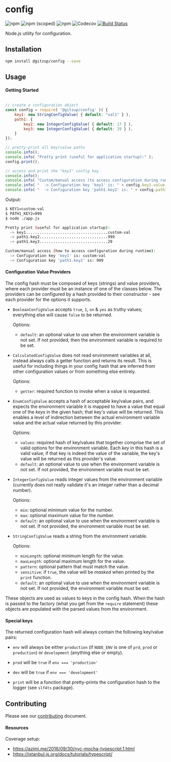 # config

![npm](https://img.shields.io/npm/dt/@gitzup/config.svg)
![npm (scoped)](https://img.shields.io/npm/v/@gitzup/config.svg)
![npm](https://img.shields.io/npm/l/@gitzup/config.svg)
![Codecov](https://img.shields.io/codecov/c/github/gitzup/config.svg)
[![Build Status](https://travis-ci.com/gitzup/config.svg?branch=master)](https://travis-ci.com/gitzup/config)

Node.js utility for configuration.

## Installation 

```sh
npm install @gitzup/config --save
```

## Usage

#### Getting Started

```javascript

// create a configuration object
const config = require( '@gitzup/config' )( {
    key1: new StringConfigValue( { default: "val1" } ),
    path1: {
        key2: new IntegerConfigValue( { default: 17 } ),
        key3: new IntegerConfigValue( { default: 29 } ),
    }
});

// pretty-print all key/value paths
console.info(); 
console.info( "Pretty print (useful for application startup):" ); 
config.print();

// access and print the "key1" config key
console.info(); 
console.info( "Custom/manual access (to access configuration during runtime):" ); 
console.info( "  -> Configuration key 'key1' is: " + config.key1.value );
console.info( "  -> Configuration key 'path1.key2' is: " + config.path1.key2.value );
```

Output:

```sh
$ KEY1=custom-val
$ PATH1_KEY2=999
$ node ./app.js

Pretty print (useful for application startup):
  -> key1....................................custom-val 
  -> path1.key2..............................999 
  -> path1.key3..............................29 

Custom/manual access (how to access configuration during runtime):
  -> Configuration key 'key1' is: custom-val 
  -> Configuration key 'path1.key2' is: 999 
```

#### Configuration Value Providers

The config hash must be composed of keys (strings) and value providers, where each provider must be an instance of one of the classes below. The providers can be configured by a hash provided to their constructor - see each provider for the options it supports. 

* `BooleanConfigValue` accepts `true`, `1`, `on` & `yes` as truthy values; everything else will cause `false` to be returned.

  Options:
  - `default`: an optional value to use when the environment variable is not set. If not provided, then the environment variable is required to be set. 

* `CalculatedConfigValue` does not read environment variables at all, instead always calls a getter function and returns its result. This is useful for including things in your config hash that are inferred from other configuration values or from something else entirely.

  Options:
  - `getter`: required function to invoke when a value is requested.

* `EnumConfigValue` accepts a hash of acceptable key/value pairs, and expects the environment variable it is mapped to have a value that equal one of the _keys_ in the given hash; that key's value will be returned. This enables a level of indirection between the actual environment variable value and the actual value returned by this provider.

  Options:
  - `values`: required hash of key/values that together comprise the set of valid options for the environment variable. Each *key* in this hash is a valid value; if that key is indeed the value of the variable, the key's value will be returned as this provider's value.
  - `default`: an optional value to use when the environment variable is not set. If not provided, the environment variable must be set.

* `IntegerConfigValue` reads integer values from the environment variable (currently does not really validate it's an integer rather than a decimal number).

  Options:
  - `min`: optional minimum value for the number.
  - `max`: optional maximum value for the number.
  - `default`: an optional value to use when the environment variable is not set. If not provided, the environment variable must be set.

* `StringConfigValue` reads a string from the environment variable.

  Options:
  - `minLength`: optional minimum length for the value.
  - `maxLength`: optional maximum length for the value.
  - `pattern`: optional pattern that must match the value.
  - `sensitive`: if `true`, the value will be _masked_ when printed by the `print` function.
  - `default`: an optional value to use when the environment variable is not set. If not provided, the environment variable must be set.

These objects are used as values to keys in the config hash. When the hash is passed to the factory (what you get from the `require` statement) these objects are populated with the parsed values from the environment.

#### Special keys

The returned configuration hash will always contain the following key/value pairs:

- `env` will always be either `production` (if `NODE_ENV` is one of `prd`, `prod` or `production`) or `development` (anything else or empty).

- `prod` will be `true` if `env === 'production'`
 
- `dev` will be `true` if `env === 'development'`
 
- `print` will be a function that pretty-prints the configuration hash to the logger (see `slf4ts` package).

## Contributing

Please see our [contributing](./CONTRIBUTING.md) document.

#### Resources

Coverage setup:
- https://azimi.me/2016/09/30/nyc-mocha-typescript.1.html
- https://istanbul.js.org/docs/tutorials/typescript/
